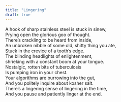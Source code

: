 ```yaml
---
title: "Lingering"
draft: true
---
```


A hook of sharp stainless steel is stuck in sinew, <br/>
Prying open the glorious goo of thought. <br/>
There’s crackling to be heard from inside, <br/>
An unbroken nibble of some old, shitty thing you ate, <br/>
Stuck in the crevice of a tooth’s edge. <br/>
The blinding headlights of enlightenment, <br/>
shrieking with a constant boom at your tongue. <br/>
Nostalgic, rotten bits of tuberculosis <br/>
Is pumping iron in your chest. <br/>
Your algorithms are burrowing into the gut, <br/>
And you politely inquire about kosher salt. <br/>
There’s a lingering sense of lingering in the time, <br/>
And you pause and patiently linger at the end.



